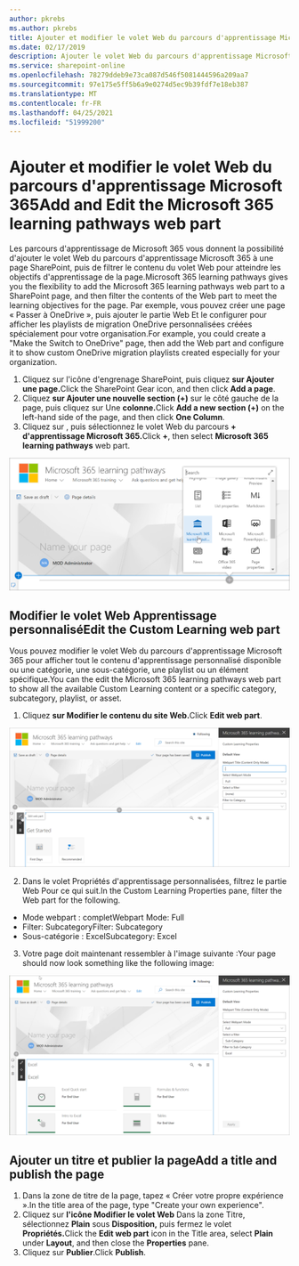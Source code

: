 ```yaml
---
author: pkrebs
ms.author: pkrebs
title: Ajouter et modifier le volet Web du parcours d'apprentissage Microsoft 365
ms.date: 02/17/2019
description: Ajouter le volet Web du parcours d'apprentissage Microsoft 365 à une page SharePoint
ms.service: sharepoint-online
ms.openlocfilehash: 78279ddeb9e73ca087d546f5081444596a209aa7
ms.sourcegitcommit: 97e175e5ff5b6a9e0274d5ec9b39fdf7e18eb387
ms.translationtype: MT
ms.contentlocale: fr-FR
ms.lasthandoff: 04/25/2021
ms.locfileid: "51999200"
---
```

# <a name="add-and-edit-the-microsoft-365-learning-pathways-web-part"></a><span data-ttu-id="a2eeb-103">Ajouter et modifier le volet Web du parcours d'apprentissage Microsoft 365</span><span class="sxs-lookup"><span data-stu-id="a2eeb-103">Add and Edit the Microsoft 365 learning pathways web part</span></span>

<span data-ttu-id="a2eeb-104">Les parcours d'apprentissage de Microsoft 365 vous donnent la possibilité d'ajouter le volet Web du parcours d'apprentissage Microsoft 365 à une page SharePoint, puis de filtrer le contenu du volet Web pour atteindre les objectifs d'apprentissage de la page.</span><span class="sxs-lookup"><span data-stu-id="a2eeb-104">Microsoft 365 learning pathways gives you the flexibility to add the Microsoft 365 learning pathways web part to a SharePoint page, and then filter the contents of the Web part to meet the learning objectives for the page.</span></span> <span data-ttu-id="a2eeb-105">Par exemple, vous pouvez créer une page « Passer à OneDrive », puis ajouter le partie Web Et le configurer pour afficher les playlists de migration OneDrive personnalisées créées spécialement pour votre organisation.</span><span class="sxs-lookup"><span data-stu-id="a2eeb-105">For example, you could create a "Make the Switch to OneDrive" page, then add the Web part and configure it to show custom OneDrive migration playlists created especially for your organization.</span></span>

1.  <span data-ttu-id="a2eeb-106">Cliquez sur l'icône d'engrenage SharePoint, puis cliquez **sur Ajouter une page.**</span><span class="sxs-lookup"><span data-stu-id="a2eeb-106">Click the SharePoint Gear icon, and then click **Add a page**.</span></span>
2.  <span data-ttu-id="a2eeb-107">Cliquez **sur Ajouter une nouvelle section (+)** sur le côté gauche de la page, puis cliquez sur Une **colonne.**</span><span class="sxs-lookup"><span data-stu-id="a2eeb-107">Click **Add a new section (+)** on the left-hand side of the page, and then click **One Column**.</span></span>
3.  <span data-ttu-id="a2eeb-108">Cliquez sur , puis sélectionnez le volet Web du parcours **+** **d'apprentissage Microsoft 365.**</span><span class="sxs-lookup"><span data-stu-id="a2eeb-108">Click **+**, then select **Microsoft 365 learning pathways** web part.</span></span> 

![cg-webpartadd.png](media/cg-webpartadd.png)

## <a name="edit-the-custom-learning-web-part"></a><span data-ttu-id="a2eeb-110">Modifier le volet Web Apprentissage personnalisé</span><span class="sxs-lookup"><span data-stu-id="a2eeb-110">Edit the Custom Learning web part</span></span>
<span data-ttu-id="a2eeb-111">Vous pouvez modifier le volet Web du parcours d'apprentissage Microsoft 365 pour afficher tout le contenu d'apprentissage personnalisé disponible ou une catégorie, une sous-catégorie, une playlist ou un élément spécifique.</span><span class="sxs-lookup"><span data-stu-id="a2eeb-111">You can the edit the Microsoft 365 learning pathways web part to show all the available Custom Learning content or a specific category, subcategory, playlist, or asset.</span></span> 

1.  <span data-ttu-id="a2eeb-112">Cliquez **sur Modifier le contenu du site Web.**</span><span class="sxs-lookup"><span data-stu-id="a2eeb-112">Click **Edit web part**.</span></span>

![cg-webpartedit.png](media/cg-webpartedit.png)

2. <span data-ttu-id="a2eeb-114">Dans le volet Propriétés d'apprentissage personnalisées, filtrez le partie Web Pour ce qui suit.</span><span class="sxs-lookup"><span data-stu-id="a2eeb-114">In the Custom Learning Properties pane, filter the Web part for the following.</span></span> 

- <span data-ttu-id="a2eeb-115">Mode webpart : complet</span><span class="sxs-lookup"><span data-stu-id="a2eeb-115">Webpart Mode: Full</span></span>
- <span data-ttu-id="a2eeb-116">Filter: Subcategory</span><span class="sxs-lookup"><span data-stu-id="a2eeb-116">Filter: Subcategory</span></span>
- <span data-ttu-id="a2eeb-117">Sous-catégorie : Excel</span><span class="sxs-lookup"><span data-stu-id="a2eeb-117">Subcategory: Excel</span></span>

3. <span data-ttu-id="a2eeb-118">Votre page doit maintenant ressembler à l'image suivante :</span><span class="sxs-lookup"><span data-stu-id="a2eeb-118">Your page should now look something like the following image:</span></span> 

![cg-webpartfilter.png](media/cg-webpartfilter.png)

## <a name="add-a-title-and-publish-the-page"></a><span data-ttu-id="a2eeb-120">Ajouter un titre et publier la page</span><span class="sxs-lookup"><span data-stu-id="a2eeb-120">Add a title and publish the page</span></span>
1. <span data-ttu-id="a2eeb-121">Dans la zone de titre de la page, tapez « Créer votre propre expérience ».</span><span class="sxs-lookup"><span data-stu-id="a2eeb-121">In the title area of the page, type "Create your own experience".</span></span>
2. <span data-ttu-id="a2eeb-122">Cliquez sur **l'icône Modifier le volet Web** Dans la zone Titre, sélectionnez **Plain** sous **Disposition,** puis fermez le volet **Propriétés.**</span><span class="sxs-lookup"><span data-stu-id="a2eeb-122">Click the **Edit web part** icon in the Title area, select **Plain** under **Layout**, and then close the **Properties** pane.</span></span>
3. <span data-ttu-id="a2eeb-123">Cliquez sur **Publier**.</span><span class="sxs-lookup"><span data-stu-id="a2eeb-123">Click **Publish**.</span></span>
